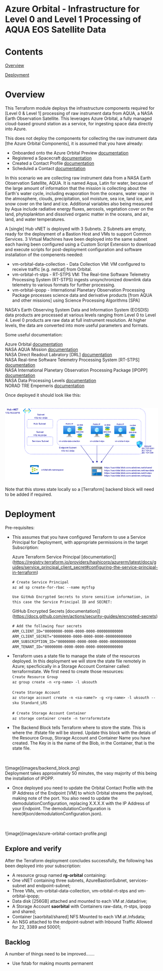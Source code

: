 # **Azure Orbital - Infrastructure for Level 0 and Level 1 Processing of AQUA EOS Satellite Data**

# Contents

[Overview](#overview)

[Deployment](#deployment)

# Overview

This Terraform module deploys the infrastructure components required for [Level 0 & Level 1] processing of raw instrument data from AQUA, a NASA Earth Observation Satellite. This leverages Azure Orbital, a fully managed cloud-based ground station as a service, for ingesting space data directly into Azure.

This does not deploy the components for collecting the raw instrument data [the Azure Orbital Components], it is assumed that you have already:

* Onboarded onto the Azure Orbital Preview [documentation](https://docs.microsoft.com/en-us/azure/orbital/orbital-preview)
* Registered a Spacecraft [documentation](https://docs.microsoft.com/en-us/azure/orbital/register-spacecraft)
* Created a Contact Profile [documentation](https://docs.microsoft.com/en-us/azure/orbital/contact-profile)
* Scheduled a Contact [documentation](https://docs.microsoft.com/en-us/azure/orbital/schedule-contact)

In this scenario we are collecting raw instrument data from a NASA Earth Observation Satellite, AQUA. It is named Aqua, Latin for water, because of the large amount of information that the mission is collecting about the Earth's water cycle, including evaporation from the oceans, water vapor in the atmosphere, clouds, precipitation, soil moisture, sea ice, land ice, and snow cover on the land and ice. Additional variables also being measured by Aqua include radiative energy fluxes, aerosols, vegetation cover on the land, phytoplankton and dissolved organic matter in the oceans, and air, land, and water temperatures.

A [single] Hub vNET is deployed with 3 Subnets. 2 Subnets are empty, ready for the deployment of a Bastion Host and VMs to support Common Services. 3 Virtual Machines have been deployed into the same subnet each having been configured using a Custom Script Extension to download and execute scripts for post-deployment configuration and software installation of the compenents needed:

* vm-orbital-data-collection - Data Collection VM: VM configured to receive traffic [e.g. netcat] from Orbital.
* vm-orbital-rt-stps - RT-STPS VM: The Real-time Software Telemetry Processing System (RT-STPS) ingests unsynchronized downlink data telemetry to various formats for further processing.
* vm-orbital-ipopp - International Planetary Observation Processing Package processes science data and derivative products [from AQUA and other missions] using Science Processing Algorithms [SPA]

NASA's Earth Observing System Data and Information System (EOSDIS) data products are processed at various levels ranging from Level 0 to Level 4. Level 0 products are raw data at full instrument resolution. At higher levels, the data are converted into more useful parameters and formats.

Some useful documentation:

Azure Orbital [documentation](https://docs.microsoft.com/en-us/azure/orbital/) <br>
NASA AQUA Mission [documentation](https://aqua.nasa.gov/) <br>
NASA Direct Readout Labratory [DRL] [documentation](https://directreadout.sci.gsfc.nasa.gov/) <br>
NASA Real-time Software Telemetry Processing System [RT-STPS] [documentation](https://directreadout.sci.gsfc.nasa.gov/?id=dspContent&cid=69) <br>
NASA International Planetary Observation Processing Package [IPOPP] [documentation](https://directreadout.sci.gsfc.nasa.gov/?id=dspContent&cid=68) <br>
NASA Data Processing Levels [documentation](https://www.earthdata.nasa.gov/engage/open-data-services-and-software/data-information-policy/data-levels#:~:text=Level%200%20products%20are%20raw,many%20have%20Level%204%20SDPs.) <br>
NORAD TRE Empemeris [documentation](https://aqua.nasa.gov/) <br>

Once deployed it should look like this: <br>
<br>
<br>
![image](images/azure-aqua-processing.png)
<br>
<br>
Note that this stores state locally so a [Terraform] backend block will need to be added if required.

# Deployment

Pre-requisites:

* This assumes that you have configured Terraform to use a Service Principal for Deployment, with appropriate permissions in the target Subscription:

  Azure Terraform Service Principal [documentation]](https://registry.terraform.io/providers/hashicorp/azurerm/latest/docs/guides/service_principal_client_secret#configuring-the-service-principal-in-terraform) <br>

  `# Create Service Principal`<br>
  `az ad sp create-for-rbac --name mytfsp`

  `Use GitHub Encrypted Secrets to store sensitive information, in this case the Service Principal ID and SECRET:`

    GitHub Encrypted Secrets [documentation]](https://docs.github.com/en/actions/security-guides/encrypted-secrets) <br>

  `# Add the following four secrets`<br>
  `ARM_CLIENT_ID="00000000-0000-0000-0000-000000000000`<br>
  `ARM_CLIENT_SECRET="00000000-0000-0000-0000-000000000000`<br>
  `ARM_SUBSCRIPTION_ID="00000000-0000-0000-0000-000000000000`<br>
  `ARM_TENANT_ID="00000000-0000-0000-0000-000000000000`<br>

* Terraform uses a state file to manage the state of the resources deployed. In this deployment we will store the state file remotely in Azure; specficically in a Storage Account Container called: terraformstate. We first need to create those resources:<br>
  `Create Resource Group`<br>
  `az group create -n <rg-name> -l uksouth`<br>
  <br>
  `Create Storage Account`<br>
  `az storage account create -n <sa-name?> -g <rg-name> -l uksouth --sku Standard_LRS`<br>
  <br>
  `# Create Storage Account Container`<br>
  `az storage container create -n terraformstate`<br>

* The Backend Block tells Terraform where to store the state. This is where the .tfstate file will be stored. Update this block with the detals of the Resource Group, Storage Account and Container Name you have created. The Key in is the name of the Blob, in the Container, that is the state file.
<br>
<br>
![image](images/backend_block.png)
<br>
Deployment takes approximately 50 minutes, the vasy majority of this being the installation of IPOPP.

* Once deployed you need to update the Orbital Contact Profile with the IP Address of the Endpoint [VM] to which Orbital streams the payload, making note of the port. You also need to update the demodulationConfiguration, replacing X.X.X.X with the IP Address of your Endpoint. The demodulationConfiguration is here(#json/demodulationConfiguration.json).
<br>
<br>
![image](images/azure-orbital-contact-profile.png)
<br>

## Explore and verify

After the Terraform deployment concludes successfully, the following has been deployed into your subscription:

* A resource group named **rg-orbital** containing:
* One vNET containing three subnets, AzureBastionSubnet, services-subnet and endpoint-subnet;
* Three VMs, vm-orbital-data-collection, vm-orbital-rt-stps and vm-orbital-ipopp;
* Data disk [256GB] attached and mounted to each VM at /datadrive;
* A Storage Account **saorbital** with Containers raw-data, rt-stps, ipopp and shared;
* Container [saorbital/shared] NFS Mounted to each VM at /nfsdata;
* An NSG attached to the endpoint-subnet with Inbound Traffic Allowed for 22, 3389 and 50001;
## Backlog

A number of things need to be improved.......

* Use fstab for making mounts permanent